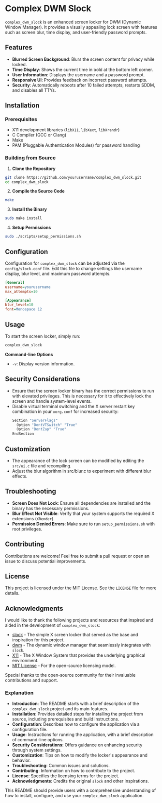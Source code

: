 # Complex DWM Slock

`complex_dwm_slock` is an enhanced screen locker for DWM (Dynamic Window Manager). It provides a visually
 appealing lock screen with features such as screen blur, time display, and user-friendly password prompts.

## Features

- **Blurred Screen Background**: Blurs the screen content for privacy while locked.
- **Time Display**: Shows the current time in bold at the bottom left corner.
- **User Information**: Displays the username and a password prompt.
- **Responsive UI**: Provides feedback on incorrect password attempts.
- **Security**: Automatically reboots after 10 failed attempts, restarts SDDM, and disables all TTYs.

## Installation

### Prerequisites

- X11 development libraries (`libX11`, `libXext`, `libXrandr`)
- C Compiler (GCC or Clang)
- Make
- PAM (Pluggable Authentication Modules) for password handling

### Building from Source

1. **Clone the Repository**
  ```bash
  git clone https://github.com/yourusername/complex_dwm_slock.git
  cd complex_dwm_slock
  ```

2. **Compile the Source Code**
  ```bash
  make
  ```

3. **Install the Binary**
  ```bash
  sudo make install
  ```

4. **Setup Permissions**
  ```bash
  sudo ./scripts/setup_permissions.sh
  ```

## Configuration

Configuration for `complex_dwm_slock` can be adjusted via the `config/slock.conf` file. Edit this file to
change settings like username display, blur level, and maximum password attempts. 
 
  ```ini
  [General] 
  username=yourusername
  max_attempts=10

  [Appearance]
  blur_level=10
  font=Monospace 12
  ```
 
## Usage

To start the screen locker, simply run:

  ```bash
  complex_dwm_slock
  ```

**Command-line Options**
- `-v`: Display version information.

## Security Considerations

- Ensure that the screen locker binary has the correct permissions to run with elevated privileges. This is
  necessary for it to effectively lock the screen and handle system-level events.
- Disable virtual terminal switching and the X server restart key combination in your `xorg.conf` for increased
  security:
  ```bash
  Section "ServerFlags"
    Option "DontVTSwitch" "True"
    Option "DontZap" "True"
  EndSection
  ```

## Customization

- The appearance of the lock screen can be modified by editing the `src/ui.c` file and recompiling.
- Adjust the blur algorithm in src/blur.c to experiment with different blur effects.

## Troubleshooting

- **Screen Does Not Lock**: Ensure all dependencies are installed and the binary has the necessary permissions.
- **Blur Effect Not Visible**: Verify that your system supports the required X extensions (`XRender`).
- **Permission Denied Errors**: Make sure to run `setup_permissions.sh` with root privileges.

## Contributing

Contributions are welcome! Feel free to submit a pull request or open an issue to discuss potential improvements.

## License

This project is licensed under the MIT License. See the [`LICENSE`](LICENSE) file for more details.

## Acknowledgments

I would like to thank the following projects and resources that inspired and aided in the development of `complex_dwm_slock`:

- [slock](https://tools.suckless.org/slock/) - The simple X screen locker that served as the base and inspiration for this project.
- [dwm](https://dwm.suckless.org/) - The dynamic window manager that seamlessly integrates with `slock`.
- [X11](https://www.x.org/wiki/) - The X Window System that provides the underlying graphical environment.
- [MIT License](https://opensource.org/licenses/MIT) - For the open-source licensing model.

Special thanks to the open-source community for their invaluable contributions and support.


### Explanation

- **Introduction**: The README starts with a brief description of the `complex_dwm_slock` project and its main features.
- **Installation**: Provides detailed steps for installing the project from source, including prerequisites and build instructions.
- **Configuration**: Describes how to configure the application via a configuration file.
- **Usage**: Instructions for running the application, with a brief description of command-line options.
- **Security Considerations**: Offers guidance on enhancing security through system settings.
- **Customization**: Tips on how to modify the locker's appearance and behavior.
- **Troubleshooting**: Common issues and solutions.
- **Contributing**: Information on how to contribute to the project.
- **License**: Specifies the licensing terms for the project.
- **Acknowledgments**: Credits the original `slock` and other inspirations.

This README should provide users with a comprehensive understanding of how to install, configure, and use your
`complex_dwm_slock` application.

